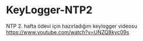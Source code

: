# KeyLogger-NTP2
NTP 2. hafta ödevi için hazırladığım keylogger videosu
https://www.youtube.com/watch?v=UNZQ8kyc09s
